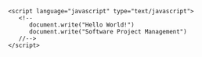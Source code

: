 <html>
   <body>
   
      <script language="javascript" type="text/javascript">
         <!--
            document.write("Hello World!")
            document.write("Software Project Management")
         //-->
      </script>
      
   </body>
</html>

